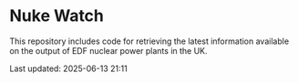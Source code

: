 # Nuke Watch

This repository includes code for retrieving the latest information available on the output of EDF nuclear power plants in the UK.

Last updated: 2025-06-13 21:11